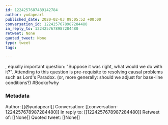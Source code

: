 ```yaml
---
id: 1224257687489142784
author: yudapearl
published_date: 2020-02-03 09:05:52 +00:00
conversation_id: 1224257678987284480
in_reply_to: 1224257678987284480
retweet: None
quoted_tweet: None
type: tweet
tags:

---
```


, equally important question: "Suppose it was right, what would we do with it?". Attending to this question is pre-requisite to resolving causal problems such as Lord's Paradox. (or, more generally: should we adjust for base-line conditions?) #Bookofwhy

### Metadata

Author: [[@yudapearl]]
Conversation: [[conversation-1224257678987284480]]
In reply to: [[1224257678987284480]]
Retweet of: [[None]]
Quoted tweet: [[None]]
